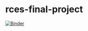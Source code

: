 # rces-final-project

[![Binder](https://mybinder.org/badge_logo.svg)](https://mybinder.org/v2/gh/tjcrone/rces-final-project/HEAD?labpath=final-project.ipynb)